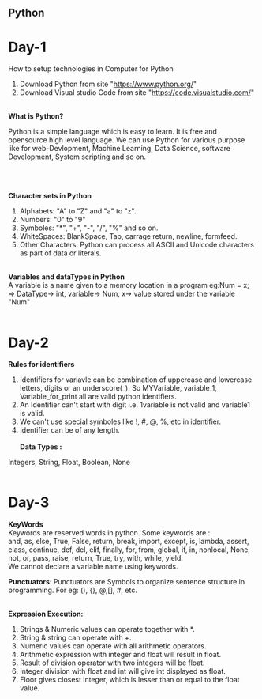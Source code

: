 ## Python 
# Day-1 
How to setup technologies in Computer for Python
1. Download Python from site "https://www.python.org/"
2. Download Visual studio Code from site "https://code.visualstudio.com/" <br> <br>

<b>What is Python?</b>
<p>Python is a simple language which is easy to learn. It is free and opensource high level language. We can use Python for various purpose like for web-Devlopment, Machine Learning, Data Science, software Development, System scripting and so on.</p> <br><br>

<b>Character sets in Python</b>
1. Alphabets: "A" to "Z" and "a" to "z".
2. Numbers: "0" to "9"
3. Symboles: "*", "+", "-", "/", "%" and so on.
4. WhiteSpaces: BlankSpace, Tab, carrage return, newline, formfeed.
5. Other Characters: Python can process all ASCII and Unicode characters as part of data or literals.<br> <br>

<b>Variables and dataTypes in Python</b><br>
A variable is a name given to a memory location in a program
eg:Num = x; <br>
=> DataType-> int, variable-> Num, x-> value stored under the variable "Num" <br><br>

# Day-2

<b>Rules for identifiers</b><br>
1. Identifiers for variavle can be combination of uppercase and lowercase letters, digits or an underscore(_). So MYVariable, variable_1, Variable_for_print all are valid python identifiers.
2. An Identifier can't start with digit i.e. 1variable is not valid and variable1 is valid.
3. We can't use special symboles like !, #, @, %, etc in identifier.
4. Identifier can be of any length.<br><br>
 <b>Data Types :</b><br>

 Integers, String, Float, Boolean, None<br><br>
 

# Day-3

<b>KeyWords</b><br>
Keywords are reserved words in python. Some keywords are :<br> and, as, else, True, False, return, break, import, except, is, lambda, assert, class, continue, def, del, elif, finally, for, from, global, if, in, nonlocal, None, not, or, pass, raise, return, True, try, with, while, yield. <br> We cannot declare a variable name using keywords. <br>

<b>Punctuators: </b>Punctuators are Symbols to organize sentence structure in programming. For eg: (), {}, @,[], #, etc. <br><br>

<b>Expression Execution:</b><br>
1. Strings & Numeric values can operate together with *.
2. String & string can operate with +.
3. Numeric values can operate with all arithmetic operators.
4. Arithmetic expression with integer and float will result in float.
5. Result of division operator with two integers will be float.
6. Integer division with float and int will give int displayed as float.
7. Floor gives closest integer, which is lesser than or equal to the float value. 
